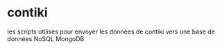 # contiki
les scripts utilisés pour envoyer les données de contiki vers une base de données NoSQL MongoDB
